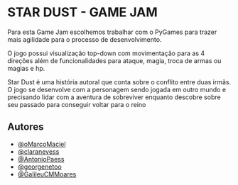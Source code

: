 # STAR DUST - GAME JAM

Para esta Game Jam escolhemos trabalhar com o PyGames para trazer mais agilidade para o processo de desenvolvimento.

O jogo possui visualização top-down com movimentação para as 4 direções além de funcionalidades para ataque, magia, troca de armas ou magias e hp.

Star Dust é uma história autoral que conta sobre o conflito entre duas irmãs. O jogo se desenvolve com a personagem sendo jogada em outro mundo e precisando lidar com a aventura de sobreviver enquanto descobre sobre seu passado para conseguir voltar para o reino
## Autores

- [@oMarcoMaciel](https://www.github.com/octokatherine)
- [@claranevess](https://www.github.com/octokatherine)
- [@AntonioPaess](https://www.github.com/octokatherine)
- [@georgenetoo](https://www.github.com/octokatherine)
- [@GalileuCMMoares](https://www.github.com/octokatherine)


